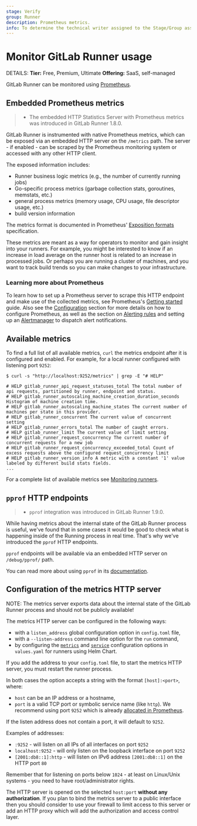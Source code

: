 ```yaml
---
stage: Verify
group: Runner
description: Prometheus metrics.
info: To determine the technical writer assigned to the Stage/Group associated with this page, see https://handbook.gitlab.com/handbook/product/ux/technical-writing/#assignments
---
```


# Monitor GitLab Runner usage

DETAILS:
**Tier:** Free, Premium, Ultimate
**Offering:** SaaS, self-managed

GitLab Runner can be monitored using [Prometheus](https://prometheus.io).

## Embedded Prometheus metrics

> - The embedded HTTP Statistics Server with Prometheus metrics was introduced in GitLab Runner 1.8.0.

GitLab Runner is instrumented with native Prometheus
metrics, which can be exposed via an embedded HTTP server on the `/metrics`
path. The server - if enabled - can be scraped by the Prometheus monitoring
system or accessed with any other HTTP client.

The exposed information includes:

- Runner business logic metrics (e.g., the number of currently running jobs)
- Go-specific process metrics (garbage collection stats, goroutines, memstats, etc.)
- general process metrics (memory usage, CPU usage, file descriptor usage, etc.)
- build version information

The metrics format is documented in Prometheus'
[Exposition formats](https://prometheus.io/docs/instrumenting/exposition_formats/)
specification.

These metrics are meant as a way for operators to monitor and gain insight into
your runners. For example, you might be interested to know if an increase in load average
on the runner host is related to an increase in processed jobs. Or perhaps
you are running a cluster of machines, and you want to
track build trends so you can make changes to your infrastructure.

### Learning more about Prometheus

To learn how to set up a Prometheus server to scrape this HTTP endpoint and
make use of the collected metrics, see Prometheus's
[Getting started](https://prometheus.io/docs/prometheus/latest/getting_started/) guide. Also
see the [Configuration](https://prometheus.io/docs/prometheus/latest/configuration/configuration/)
section for more details on how to configure Prometheus, as well as the section
on [Alerting rules](https://prometheus.io/docs/prometheus/latest/configuration/alerting_rules/) and setting up
an [Alertmanager](https://prometheus.io/docs/alerting/latest/alertmanager/) to
dispatch alert notifications.

## Available metrics

To find a full list of all available metrics, `curl` the metrics endpoint after it is configured and enabled. For example, for a local runner configured with listening port `9252`:

```shell
$ curl -s "http://localhost:9252/metrics" | grep -E "# HELP"

# HELP gitlab_runner_api_request_statuses_total The total number of api requests, partitioned by runner, endpoint and status.
# HELP gitlab_runner_autoscaling_machine_creation_duration_seconds Histogram of machine creation time.
# HELP gitlab_runner_autoscaling_machine_states The current number of machines per state in this provider.
# HELP gitlab_runner_concurrent The current value of concurrent setting
# HELP gitlab_runner_errors_total The number of caught errors.
# HELP gitlab_runner_limit The current value of limit setting
# HELP gitlab_runner_request_concurrency The current number of concurrent requests for a new job
# HELP gitlab_runner_request_concurrency_exceeded_total Count of excess requests above the configured request_concurrency limit
# HELP gitlab_runner_version_info A metric with a constant '1' value labeled by different build stats fields.
...
```

For a complete list of available metrics see [Monitoring runners](../fleet_scaling/index.md#monitoring-runners).

## `pprof` HTTP endpoints

> - `pprof` integration was introduced in GitLab Runner 1.9.0.

While having metrics about the internal state of the GitLab Runner process is useful,
we've found that in some cases it would be good to check what is happening
inside of the Running process in real time. That's why we've introduced
the `pprof` HTTP endpoints.

`pprof` endpoints will be available via an embedded HTTP server on `/debug/pprof/`
path.

You can read more about using `pprof` in its [documentation](https://pkg.go.dev/net/http/pprof).

## Configuration of the metrics HTTP server

NOTE:
The metrics server exports data about the internal state of the
GitLab Runner process and should not be publicly available!

The metrics HTTP server can be configured in the following ways:

- with a `listen_address` global configuration option in `config.toml` file,
- with a `--listen-address` command line option for the `run` command,
- by configuring the [`metrics`](https://gitlab.com/gitlab-org/charts/gitlab-runner/-/blob/main/values.yaml#L247) and [`service`](https://gitlab.com/gitlab-org/charts/gitlab-runner/-/blob/main/values.yaml#L247) configuration options in `values.yaml` for runners using Helm Chart.

If you add the address to your `config.toml` file, to start the metrics HTTP server,
you must restart the runner process.

In both cases the option accepts a string with the format `[host]:<port>`,
where:

- `host` can be an IP address or a hostname,
- `port` is a valid TCP port or symbolic service name (like `http`). We recommend using port `9252` which is already [allocated in Prometheus](https://github.com/prometheus/prometheus/wiki/Default-port-allocations).

If the listen address does not contain a port, it will default to `9252`.

Examples of addresses:

- `:9252` - will listen on all IPs of all interfaces on port `9252`
- `localhost:9252` - will only listen on the loopback interface on port `9252`
- `[2001:db8::1]:http` - will listen on IPv6 address `[2001:db8::1]` on the HTTP port `80`

Remember that for listening on ports below `1024` - at least on Linux/Unix
systems - you need to have root/administrator rights.

The HTTP server is opened on the selected `host:port`
**without any authorization**. If you plan to bind the metrics server
to a public interface then you should consider to use your firewall to
limit access to this server or add an HTTP proxy which will add the
authorization and access control layer.
